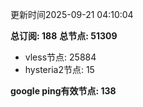 更新时间2025-09-21 04:10:04

**总订阅: 188**
**总节点: 51309**
- vless节点: 25884
- hysteria2节点: 15

**google ping有效节点: 138**
